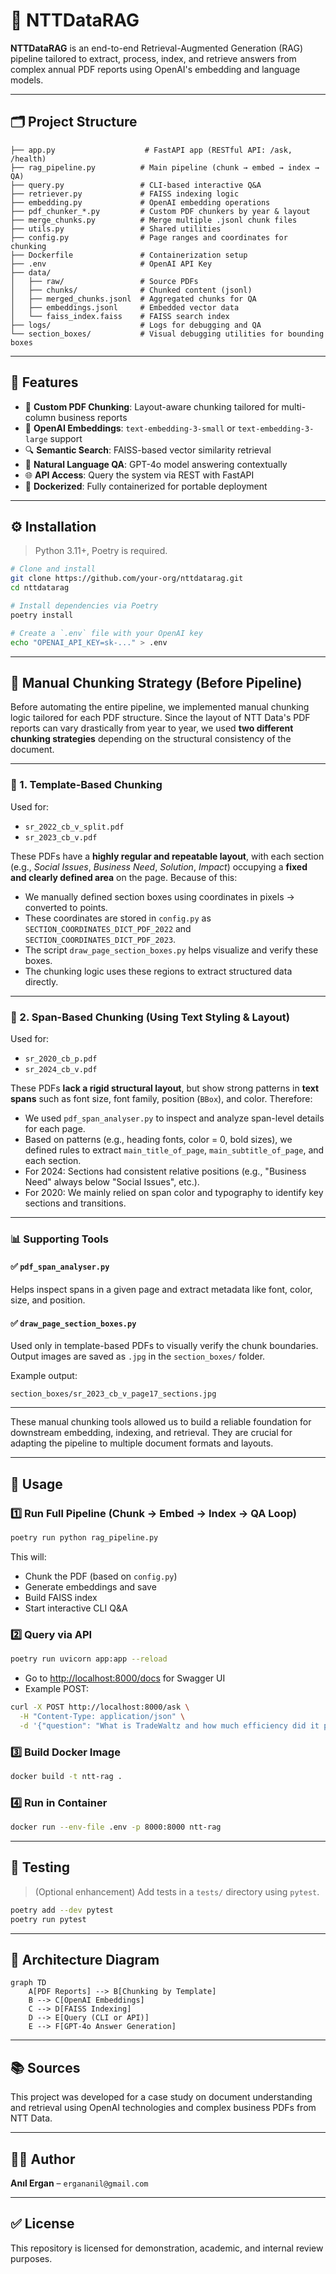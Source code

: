 # 🧠 NTTDataRAG

**NTTDataRAG** is an end-to-end Retrieval-Augmented Generation (RAG) pipeline tailored to extract, process, index, and retrieve answers from complex annual PDF reports using OpenAI's embedding and language models.

---

## 🗂 Project Structure

```
├── app.py                    # FastAPI app (RESTful API: /ask, /health)
├── rag_pipeline.py          # Main pipeline (chunk → embed → index → QA)
├── query.py                 # CLI-based interactive Q&A
├── retriever.py             # FAISS indexing logic
├── embedding.py             # OpenAI embedding operations
├── pdf_chunker_*.py         # Custom PDF chunkers by year & layout
├── merge_chunks.py          # Merge multiple .jsonl chunk files
├── utils.py                 # Shared utilities
├── config.py                # Page ranges and coordinates for chunking
├── Dockerfile               # Containerization setup
├── .env                     # OpenAI API Key
├── data/
│   ├── raw/                 # Source PDFs
│   ├── chunks/              # Chunked content (jsonl)
│   ├── merged_chunks.jsonl  # Aggregated chunks for QA
│   ├── embeddings.jsonl     # Embedded vector data
│   └── faiss_index.faiss    # FAISS search index
├── logs/                    # Logs for debugging and QA
└── section_boxes/           # Visual debugging utilities for bounding boxes
```

---

## 🚀 Features

- 📄 **Custom PDF Chunking**: Layout-aware chunking tailored for multi-column business reports
- 🧠 **OpenAI Embeddings**: `text-embedding-3-small` or `text-embedding-3-large` support
- 🔍 **Semantic Search**: FAISS-based vector similarity retrieval
- 💬 **Natural Language QA**: GPT-4o model answering contextually
- 🌐 **API Access**: Query the system via REST with FastAPI
- 🐳 **Dockerized**: Fully containerized for portable deployment

---

## ⚙️ Installation

> Python 3.11+, Poetry is required.

```bash
# Clone and install
git clone https://github.com/your-org/nttdatarag.git
cd nttdatarag

# Install dependencies via Poetry
poetry install

# Create a `.env` file with your OpenAI key
echo "OPENAI_API_KEY=sk-..." > .env
```
---
## 🧱 Manual Chunking Strategy (Before Pipeline)

Before automating the entire pipeline, we implemented manual chunking logic tailored for each PDF structure. Since the layout of NTT Data's PDF reports can vary drastically from year to year, we used **two different chunking strategies** depending on the structural consistency of the document.

---

### 📌 1. Template-Based Chunking

Used for:  
- `sr_2022_cb_v_split.pdf`  
- `sr_2023_cb_v.pdf`  

These PDFs have a **highly regular and repeatable layout**, with each section (e.g., *Social Issues*, *Business Need*, *Solution*, *Impact*) occupying a **fixed and clearly defined area** on the page. Because of this:

- We manually defined section boxes using coordinates in pixels → converted to points.
- These coordinates are stored in `config.py` as `SECTION_COORDINATES_DICT_PDF_2022` and `SECTION_COORDINATES_DICT_PDF_2023`.
- The script `draw_page_section_boxes.py` helps visualize and verify these boxes.
- The chunking logic uses these regions to extract structured data directly.

---

### 📌 2. Span-Based Chunking (Using Text Styling & Layout)

Used for:  
- `sr_2020_cb_p.pdf`  
- `sr_2024_cb_v.pdf`  

These PDFs **lack a rigid structural layout**, but show strong patterns in **text spans** such as font size, font family, position (`BBox`), and color. Therefore:

- We used `pdf_span_analyser.py` to inspect and analyze span-level details for each page.
- Based on patterns (e.g., heading fonts, color = 0, bold sizes), we defined rules to extract `main_title_of_page`, `main_subtitle_of_page`, and each section.
- For 2024: Sections had consistent relative positions (e.g., "Business Need" always below "Social Issues", etc.).
- For 2020: We mainly relied on span color and typography to identify key sections and transitions.

---

### 📊 Supporting Tools

#### ✅ `pdf_span_analyser.py`
Helps inspect spans in a given page and extract metadata like font, color, size, and position.

#### ✅ `draw_page_section_boxes.py`
Used only in template-based PDFs to visually verify the chunk boundaries. Output images are saved as `.jpg` in the `section_boxes/` folder.

Example output:
```
section_boxes/sr_2023_cb_v_page17_sections.jpg
```

---

These manual chunking tools allowed us to build a reliable foundation for downstream embedding, indexing, and retrieval. They are crucial for adapting the pipeline to multiple document formats and layouts.


---

## 📌 Usage

### 1️⃣ Run Full Pipeline (Chunk → Embed → Index → QA Loop)

```bash
poetry run python rag_pipeline.py
```

This will:
- Chunk the PDF (based on `config.py`)
- Generate embeddings and save
- Build FAISS index
- Start interactive CLI Q&A

### 2️⃣ Query via API

```bash
poetry run uvicorn app:app --reload
```

- Go to [http://localhost:8000/docs](http://localhost:8000/docs) for Swagger UI
- Example POST:

```bash
curl -X POST http://localhost:8000/ask \
  -H "Content-Type: application/json" \
  -d '{"question": "What is TradeWaltz and how much efficiency did it provide?"}'
```

### 3️⃣ Build Docker Image

```bash
docker build -t ntt-rag .
```

### 4️⃣ Run in Container

```bash
docker run --env-file .env -p 8000:8000 ntt-rag
```

---

## 🧪 Testing

> (Optional enhancement) Add tests in a `tests/` directory using `pytest`.

```bash
poetry add --dev pytest
poetry run pytest
```

---

## 📐 Architecture Diagram

```mermaid
graph TD
    A[PDF Reports] --> B[Chunking by Template]
    B --> C[OpenAI Embeddings]
    C --> D[FAISS Indexing]
    D --> E[Query (CLI or API)]
    E --> F[GPT-4o Answer Generation]
```

---

## 📚 Sources

This project was developed for a case study on document understanding and retrieval using OpenAI technologies and complex business PDFs from NTT Data.

---

## 🧑‍💻 Author

**Anıl Ergan** – `ergananil@gmail.com`

---

## ✅ License

This repository is licensed for demonstration, academic, and internal review purposes.
